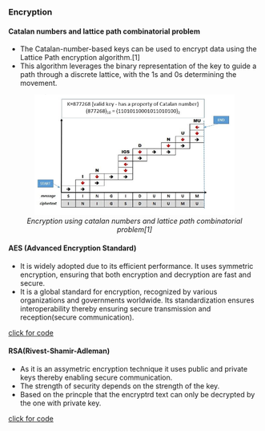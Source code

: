 ### Encryption

#### Catalan numbers and lattice path combinatorial problem

- The Catalan-number-based keys can be used to encrypt data using the Lattice Path encryption algorithm.[1]
- This algorithm leverages the binary representation of the key to guide a path through a discrete lattice, with the 1s and 0s determining the movement.

<p align="center">
  <img src="../images/catalan.png" alt="Merkle Tree Image" style="width: 400px;">
  <br>
  <em>Encryption using catalan numbers and lattice path combinatorial problem[1]</em>
</p>

#### AES (Advanced Encryption Standard)

- It is widely adopted due to its efficient performance. It uses symmetric encryption, ensuring that both encryption and decryption are fast and secure.
- It is a global standard for encryption, recognized by various organizations and governments worldwide. Its standardization ensures interoperability thereby ensuring secure transmission and reception(secure communication).

[click for code](../codes/AES.md)

#### RSA(Rivest-Shamir-Adleman)

- As it is an assymetric encryption technique it uses public and private keys thereby enabling secure communication.
- The strength of security depends on the strength of the key.
- Based on the princple that the encryptrd text can only be decrypted by the one with private key.

[click for code](../codes/RSA.md)
